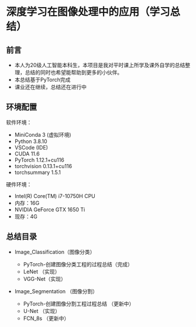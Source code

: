 # 深度学习在图像处理中的应用（学习总结）

## 前言

- 本人为20级人工智能本科生，本项目是我对平时课上所学及课外自学的总结整理，总结的同时也希望能帮助到更多的小伙伴。
- 本总结基于PyTorch完成
- 课业还在继续，总结还在进行中

## 环境配置

软件环境：

- MiniConda 3 (虚拟环境)
- Python 3.8.10
- VSCode (IDE)
- CUDA 11.6
- PyTorch 1.12.1+cu116
- torchvision 0.13.1+cu116
- torchsummary 1.5.1

硬件环境：

- Intel(R) Core(TM) i7-10750H CPU
- 内存：16G
- NVIDIA GeForce GTX 1650 Ti
- 现存：4G

## 总结目录

- Image_Classification（图像分类）

  - PyTorch-创建图像分类工程的过程总结（完成）
  - LeNet （实现）
  - VGG-Net（实现）
- Image_Segmentation （图像分割）

  - PyTorch-创建图像分割工程过程总结 （更新中）
  - U-Net  （实现）
  - FCN_8s （更新中）
